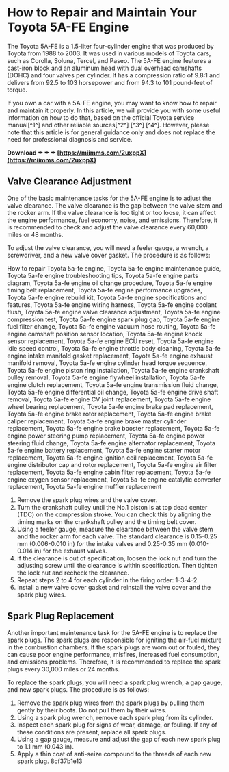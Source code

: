 # How to Repair and Maintain Your Toyota 5A-FE Engine
 
The Toyota 5A-FE is a 1.5-liter four-cylinder engine that was produced by Toyota from 1988 to 2003. It was used in various models of Toyota cars, such as Corolla, Soluna, Tercel, and Paseo. The 5A-FE engine features a cast-iron block and an aluminum head with dual overhead camshafts (DOHC) and four valves per cylinder. It has a compression ratio of 9.8:1 and delivers from 92.5 to 103 horsepower and from 94.3 to 101 pound-feet of torque.
 
If you own a car with a 5A-FE engine, you may want to know how to repair and maintain it properly. In this article, we will provide you with some useful information on how to do that, based on the official Toyota service manual[^1^] and other reliable sources[^2^] [^3^] [^4^]. However, please note that this article is for general guidance only and does not replace the need for professional diagnosis and service.
 
**Download ✒ ✒ ✒ [https://miimms.com/2uxppX](https://miimms.com/2uxppX)**


 
## Valve Clearance Adjustment
 
One of the basic maintenance tasks for the 5A-FE engine is to adjust the valve clearance. The valve clearance is the gap between the valve stem and the rocker arm. If the valve clearance is too tight or too loose, it can affect the engine performance, fuel economy, noise, and emissions. Therefore, it is recommended to check and adjust the valve clearance every 60,000 miles or 48 months.
 
To adjust the valve clearance, you will need a feeler gauge, a wrench, a screwdriver, and a new valve cover gasket. The procedure is as follows:
 
How to repair Toyota 5a-fe engine,  Toyota 5a-fe engine maintenance guide,  Toyota 5a-fe engine troubleshooting tips,  Toyota 5a-fe engine parts diagram,  Toyota 5a-fe engine oil change procedure,  Toyota 5a-fe engine timing belt replacement,  Toyota 5a-fe engine performance upgrades,  Toyota 5a-fe engine rebuild kit,  Toyota 5a-fe engine specifications and features,  Toyota 5a-fe engine wiring harness,  Toyota 5a-fe engine coolant flush,  Toyota 5a-fe engine valve clearance adjustment,  Toyota 5a-fe engine compression test,  Toyota 5a-fe engine spark plug gap,  Toyota 5a-fe engine fuel filter change,  Toyota 5a-fe engine vacuum hose routing,  Toyota 5a-fe engine camshaft position sensor location,  Toyota 5a-fe engine knock sensor replacement,  Toyota 5a-fe engine ECU reset,  Toyota 5a-fe engine idle speed control,  Toyota 5a-fe engine throttle body cleaning,  Toyota 5a-fe engine intake manifold gasket replacement,  Toyota 5a-fe engine exhaust manifold removal,  Toyota 5a-fe engine cylinder head torque sequence,  Toyota 5a-fe engine piston ring installation,  Toyota 5a-fe engine crankshaft pulley removal,  Toyota 5a-fe engine flywheel installation,  Toyota 5a-fe engine clutch replacement,  Toyota 5a-fe engine transmission fluid change,  Toyota 5a-fe engine differential oil change,  Toyota 5a-fe engine drive shaft removal,  Toyota 5a-fe engine CV joint replacement,  Toyota 5a-fe engine wheel bearing replacement,  Toyota 5a-fe engine brake pad replacement,  Toyota 5a-fe engine brake rotor replacement,  Toyota 5a-fe engine brake caliper replacement,  Toyota 5a-fe engine brake master cylinder replacement,  Toyota 5a-fe engine brake booster replacement,  Toyota 5a-fe engine power steering pump replacement,  Toyota 5a-fe engine power steering fluid change,  Toyota 5a-fe engine alternator replacement,  Toyota 5a-fe engine battery replacement,  Toyota 5a-fe engine starter motor replacement,  Toyota 5a-fe engine ignition coil replacement,  Toyota 5a-fe engine distributor cap and rotor replacement,  Toyota 5a-fe engine air filter replacement,  Toyota 5a-fe engine cabin filter replacement,  Toyota 5a-fe engine oxygen sensor replacement,  Toyota 5a-fe engine catalytic converter replacement,  Toyota 5a-fe engine muffler replacement
 
1. Remove the spark plug wires and the valve cover.
2. Turn the crankshaft pulley until the No.1 piston is at top dead center (TDC) on the compression stroke. You can check this by aligning the timing marks on the crankshaft pulley and the timing belt cover.
3. Using a feeler gauge, measure the clearance between the valve stem and the rocker arm for each valve. The standard clearance is 0.15-0.25 mm (0.006-0.010 in) for the intake valves and 0.25-0.35 mm (0.010-0.014 in) for the exhaust valves.
4. If the clearance is out of specification, loosen the lock nut and turn the adjusting screw until the clearance is within specification. Then tighten the lock nut and recheck the clearance.
5. Repeat steps 2 to 4 for each cylinder in the firing order: 1-3-4-2.
6. Install a new valve cover gasket and reinstall the valve cover and the spark plug wires.

## Spark Plug Replacement
 
Another important maintenance task for the 5A-FE engine is to replace the spark plugs. The spark plugs are responsible for igniting the air-fuel mixture in the combustion chambers. If the spark plugs are worn out or fouled, they can cause poor engine performance, misfires, increased fuel consumption, and emissions problems. Therefore, it is recommended to replace the spark plugs every 30,000 miles or 24 months.
 
To replace the spark plugs, you will need a spark plug wrench, a gap gauge, and new spark plugs. The procedure is as follows:

1. Remove the spark plug wires from the spark plugs by pulling them gently by their boots. Do not pull them by their wires.
2. Using a spark plug wrench, remove each spark plug from its cylinder.
3. Inspect each spark plug for signs of wear, damage, or fouling. If any of these conditions are present, replace all spark plugs.
4. Using a gap gauge, measure and adjust the gap of each new spark plug to 1.1 mm (0.043 in).
5. Apply a thin coat of anti-seize compound to the threads of each new spark plug.
8cf37b1e13



